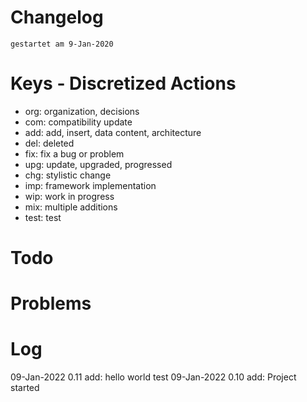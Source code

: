 # Changelog
`gestartet am 9-Jan-2020`

# Keys - Discretized Actions
- org: organization, decisions
- com: compatibility update
- add: add, insert, data content, architecture
- del: deleted
- fix: fix a bug or problem
- upg: update, upgraded, progressed
- chg: stylistic change
- imp: framework implementation
- wip: work in progress
- mix: multiple additions
- test: test

# Todo

# Problems

# Log
09-Jan-2022 0.11 add: hello world test
09-Jan-2022 0.10 add: Project started

 

